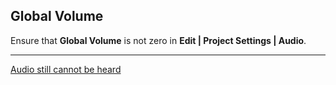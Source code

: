 ## Global Volume
Ensure that **Global Volume** is not zero in **Edit | Project Settings | Audio**.

---
[Audio still cannot be heard](3D%20Audio%20Troubleshooting.md)